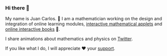 ### Hi there 👋

My name is Juan Carlos. 🔭 I am a mathematician working on the design and integration of online learning modules, [interactive mathematical applets](https://jcponce.github.io/) and [online interactive books](https://complex-analysis.com/) 📘.

I share animations about mathematics and physics on [Twitter](https://twitter.com/jcponcemath).  

If you like what I do, I will appreciate ❤️ your [support](https://www.patreon.com/jcponce).

<!--
**jcponce/jcponce** is a ✨ _special_ ✨ repository because its `README.md` (this file) appears on your GitHub profile.

Here are some ideas to get you started:

- 🔭 I’m currently working on ...
- 🌱 I’m currently learning ...
- 👯 I’m looking to collaborate on ...
- 🤔 I’m looking for help with ...
- 💬 Ask me about ...
- 📫 How to reach me: ...
- 😄 Pronouns: ...
- ⚡ Fun fact: ...
-->
